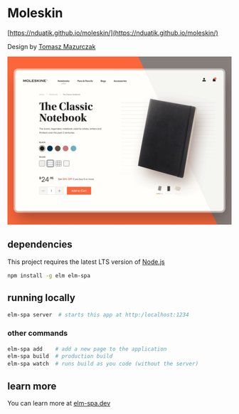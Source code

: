 # Moleskin
[https://nduatik.github.io/moleskin/](https://nduatik.github.io/moleskin/)

Design by [Tomasz Mazurczak](https://dribbble.com/shots/15668609-Sculpture-Web-concept)

![Screenshot](./reference.webp)

## dependencies

This project requires the latest LTS version of [Node.js](https://nodejs.org/)

```bash
npm install -g elm elm-spa
```

## running locally

```bash
elm-spa server  # starts this app at http:/localhost:1234
```

### other commands

```bash
elm-spa add    # add a new page to the application
elm-spa build  # production build
elm-spa watch  # runs build as you code (without the server)
```

## learn more

You can learn more at [elm-spa.dev](https://elm-spa.dev)